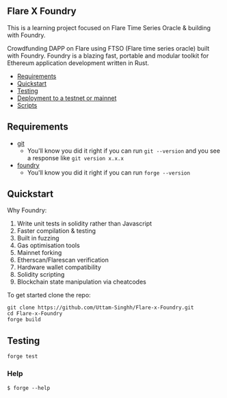 ## Flare X Foundry

This is a learning project focused on Flare Time Series Oracle & building with Foundry.

Crowdfunding DAPP on Flare using FTSO (Flare time series oracle) built with Foundry. Foundry is a blazing fast, portable and modular toolkit for Ethereum application development written in Rust.

- [Requirements](#requirements)
- [Quickstart](#quickstart)
- [Testing](#testing)
- [Deployment to a testnet or mainnet](#deployment-to-a-testnet-or-mainnet)
- [Scripts](#scripts)

## Requirements

- [git](https://git-scm.com/book/en/v2/Getting-Started-Installing-Git)
  - You'll know you did it right if you can run `git --version` and you see a response like `git version x.x.x`
- [foundry](https://getfoundry.sh/)
  - You'll know you did it right if you can run `forge --version`


## Quickstart
Why Foundry:
1. Write unit tests in solidity rather than Javascript
2. Faster compilation & testing
3. Built in fuzzing
4. Gas optimisation tools
5. Mainnet forking
6. Etherscan/Flarescan verification
7. Hardware wallet compatibility
8. Solidity scripting
9. Blockchain state manipulation via cheatcodes


To get started clone the repo:

```
git clone https://github.com/Uttam-Singhh/Flare-x-Foundry.git
cd Flare-x-Foundry
forge build
```

## Testing

```
forge test
```

### Help

```shell
$ forge --help
```
